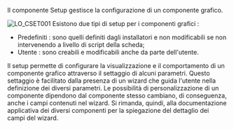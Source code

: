 
Il componente Setup gestisce la configurazione di un componente grafico.

![LO_CSET001](http://localhost:3000/immagini/MBDOC_OPE-LOCSETO01/LO_CSET001.png)
Esistono due tipi di setup per i componenti grafici : 
 * Predefiniti :  sono quelli definiti dagli installatori e non modificabili se non intervenendo a livello di script della scheda;
 * Utente :  sono creabili e modificabili anche da parte dell'utente.

Il setup permette di configurare la visualizzazione e il comportamento di un componente grafico attraverso il settaggio di alcuni parametri. Questo settaggio è facilitato dalla presenza di un wizard che guida l'utente nella definizione dei diversi parametri.
Le possibilità di personalizzazione di un componente dipendono dal componente stesso cambiano, di conseguenza, anche i campi contenuti nel wizard. Si rimanda, quindi, alla documentazione applicativa dei diversi componenti per la spiegazione del dettaglio dei campi del wizard.

